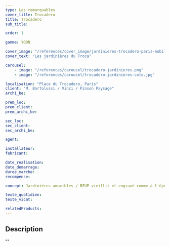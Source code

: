 ```yaml
---
type: Les remarquables
cover_title: Trocadero
title: Trocadero
sub_title:

order: 1

gamme: YOON

cover_image: "/references/cover_image/jardinieres-trocadero-paris-mobilum.jpg"
cover_text: "Les jardinières du Troca"

carousel:
    - image: "/references/carousel/trocadero-jardinieres.png"
    - image: "/references/carousel/trocadero-jardinieres-cote.jpg"

localisation: "Place du Trocadero, Paris"
client: "M. Bortolussi / Vinci / Pinson Paysage"
archi_be:

prem_loc:
prem_client:
prem_archi_be:

sec_loc:
sec_client:
sec_archi_be:

agent:

installateur:
fabricant:

date_realisation:
date_demarrage:
duree_marche:
recompense:

concept: Jardinières amovibles / BFUP vieillit et engravé comme à l'époque.

texte_quotidien:
texte_vicat:

relatedProducts:
---
```


## Description

""
